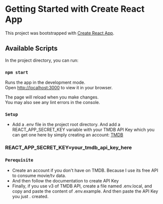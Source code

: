 # Getting Started with Create React App

This project was bootstrapped with [Create React App](https://github.com/facebook/create-react-app).

## Available Scripts

In the project directory, you can run:

### `npm start`

Runs the app in the development mode.\
Open [http://localhost:3000](http://localhost:3000) to view it in your browser.

The page will reload when you make changes.\
You may also see any lint errors in the console.

### `Setup`
<ul>
<li>Add a .env file in the project root directory. And add a REACT_APP_SECRET_KEY variable with your TMDB API Key which you can get one here by simply creating an account: <a href = "https://www.themoviedb.org/">TMDB</a></li>
</ul>

### REACT_APP_SECRET_KEY=your_tmdb_api_key_here

### `Perequisite`
<ul>
  <li>Create an account if you don't have on TMDB. Because I use its free API to consume movie/tv data.</li>
  <li>And then follow the documentation to create API Key</li>
  <li>Finally, if you use v3 of TMDB API, create a file named .env.local, and copy and paste the content of .env.example. And then paste the API Key you just . created.</li>
</ul>


